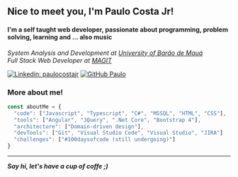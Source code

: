 <h2>Nice to meet you, I'm Paulo Costa Jr!</h2>
<h4> I'm a self taught web developer, passionate about programming, problem solving, learning and ... also music</h4>
<p>
  <em>System Analysis and Development at <a href="https://www.baraodemaua.br">University of Barão de Mauá</a>
  </br>
  Full Stack Web Developer at <a href="https://www.mag-it.com.br/">MAGIT</a> 
  </em>
</p>

[![Linkedin: paulocostajr](https://img.shields.io/badge/-paulocostajr-blue?style=flat-square&logo=Linkedin&logoColor=white&link=https://www.linkedin.com/in/paulo-costa-jr-048470144/?locale=en_US)](https://www.linkedin.com/in/paulo-costa-jr-048470144/?locale=en_US)
[![GitHub Paulo](https://img.shields.io/github/followers/paulocostajunior?label=follow&style=social)](https://github.com/paulocostajunior)

<h3> More about me! </h3>

```javascript
const aboutMe = {
  "code": ["Javascript", "Typescript", "C#", "MSSQL", "HTML", "CSS"],
  "tools": ["Angular", "JQuery", ".Net Core", "Bootstrap 4"],
  "architecture": ["Domain-driven design"],
  "devTools": ["Git", "Visual Studio Code", "Visual Studio", "JIRA"]
  "challenges": ["#100daysofcode (still undergoing)"]
}
```

---

<em><b>Say hi, let's have a cup of coffe ;)</em>
<br/>

